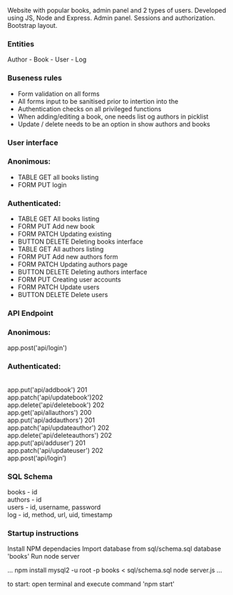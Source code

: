 Website with popular books, admin panel and 2 types of users. Developed using JS, Node and Express. Admin panel. Sessions and authorization.  Bootstrap layout. 

### Entities

Author - Book - User - Log

### Buseness rules

- Form validation on all forms
- All forms input to be sanitised prior to intertion into the
- Authentication checks on all privileged functions
- When adding/editing a book, one needs list og authors in picklist
- Update / delete needs to be an option in show authors and books

### User interface

### Anonimous:

- TABLE GET all books listing
- FORM PUT login

### Authenticated:

- TABLE GET All books listing
- FORM PUT Add new book
- FORM PATCH Updating existing
- BUTTON DELETE Deleting books interface
- TABLE GET All authors listing
- FORM PUT Add new authors form
- FORM PATCH Updating authors page
- BUTTON DELETE Deleting authors interface
- FORM PUT Creating user accounts
- FORM PATCH Update users
- BUTTON DELETE Delete users

### API Endpoint

### Anonimous:

app.post('api/login')

### Authenticated:

<br>app.put('api/addbook') 201
<br>app.patch('api/updatebook')202
<br>app.delete('api/deletebook') 202
<br>app.get('api/allauthors') 200
<br>app.put('api/addauthors') 201
<br>app.patch('api/updateauthor') 202
<br>app.delete('api/deleteauthors') 202
<br>app.put('api/adduser') 201
<br>app.patch('api/updateuser') 202
<br>app.post(‘api/login’)

### SQL Schema

books - id
<br>authors - id
<br>users - id, username, password
<br>log - id, method, url, uid, timestamp

### Startup instructions

Install NPM dependacies
Import database from sql/schema.sql database 'books'
Run node server

...
npm install
mysql2 -u root -p books < sql/schema.sql
node server.js
...

to start: open terminal and execute command 'npm start'
